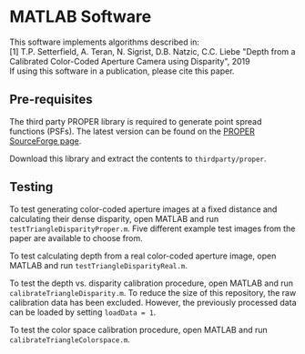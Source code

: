 # MATLAB Software

This software implements algorithms described in:  
[1] T.P. Setterfield, A. Teran, N. Sigrist, D.B. Natzic, C.C. Liebe "Depth from
a Calibrated Color-Coded Aperture Camera using Disparity", 2019  
If using this software in a publication, please cite this paper.

## Pre-requisites

The third party PROPER library is required to generate point spread functions
(PSFs). The latest version can be found on the 
[PROPER SourceForge page](https://sourceforge.net/projects/proper-library/files/).

Download this library and extract the contents to `thirdparty/proper`.

## Testing

To test generating color-coded aperture images at a fixed distance and
calculating their dense disparity, open MATLAB and run
`testTriangleDisparityProper.m`. Five different example test images from
the paper are available to choose from.

To test calculating depth from a real color-coded aperture image, open MATLAB
and run `testTriangleDisparityReal.m`.

To test the depth vs. disparity calibration procedure, open MATLAB and run
`calibrateTriangleDisparity.m`. To reduce the size of this repository, the raw
calibration data has been excluded. However, the previously processed data can
be loaded by setting `loadData = 1`.

To test the color space calibration procedure, open MATLAB and run 
`calibrateTriangleColorspace.m`.
